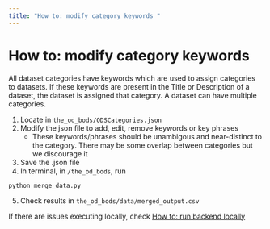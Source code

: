 ```yaml
---
title: "How to: modify category keywords "
---
```


# How to: modify category keywords

All dataset categories have keywords which are used to assign categories to datasets. If these keywords are present in the Title or Description of a dataset, the dataset is assigned that category. A dataset can have multiple categories.

1. Locate in `the_od_bods/ODSCategories.json`
2. Modify the json file to add, edit, remove keywords or key phrases
    - These keywords/phrases should be unambigous and near-distinct to the category. There may be some overlap between categories but we discourage it
3. Save the .json file
4. In terminal, in `/the_od_bods`, run
```
python merge_data.py
```
5. Check results in `the_od_bods/data/merged_output.csv`

If there are issues executing locally, check [How to: run backend locally](/How-to-run-backend-locally.md)
